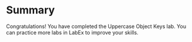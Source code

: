 # Summary

Congratulations! You have completed the Uppercase Object Keys lab. You can practice more labs in LabEx to improve your skills.
